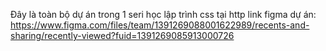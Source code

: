 Đây là toàn bộ dự án trong 1 seri học lập trình css tại http
link figma dự án: https://www.figma.com/files/team/1391269088001622989/recents-and-sharing/recently-viewed?fuid=1391269085913000726
